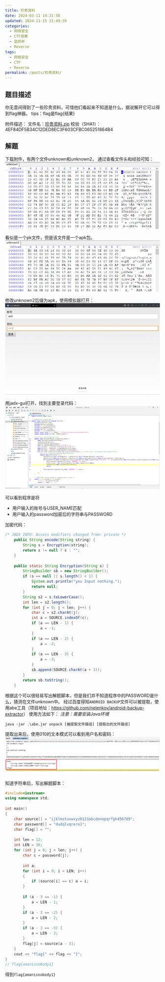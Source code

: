 ```yaml
---
title: 珍贵资料
date: 2024-03-11 14:31:58
updated: 2024-11-15 21:49:39
categories:
  - 网络安全
  - CTF竞赛
  - 蓝桥杯
  - Reverse
tags:
  - 网络安全
  - CTF
  - Reverse
permalink: /posts/珍贵资料/
---
```

## 题目描述
你无意间得到了一些珍贵资料，可惜他们看起来不知道是什么，据说解开它可以得到flag神器。
tips：flag是flag{结果}

附件描述：
文件名：[珍贵资料.zip](https://static2.ichunqiu.com/icq/resources/ctf/download/F20A2C5E7F261D798192A65018790DB8.zip)
校验（SHA1）：4EF84DF5B34C12DED8EC3F603CFBC065251864B4

## 解题
下载附件，有两个文件unknown和unknown2，
通过查看文件头和经验可知：
![](珍贵资料/image-20240304222728258.png)

看似是一个pk文件，但是该文件是一个apk包。
![](珍贵资料/image-20240304222748287.png)

修改unknown2后缀为apk，使用模拟器打开：
![](珍贵资料/image-20240304222925498.png)

用jadx-gui打开，找到主要登录代码：
![](珍贵资料/image-20240304223024734.png)

可以看到程序是将
- 用户输入的账号与USER_NAME匹配
- 用户输入的password加密后的字符串与PASSWORD

加密代码：
```java
/* JADX INFO: Access modifiers changed from: private */
    public String encode(String string) {
        String s = Encryption(string);
        return s != null ? s : "";
    }

    public static String Encryption(String s) {
        StringBuilder sb = new StringBuilder();
        if (s == null || s.length() < 1) {
            System.out.println("you Input nothing.");
            return null;
        }
        String s2 = s.toLowerCase();
        int len = s2.length();
        for (int j = 0; j < len; j++) {
            char c = s2.charAt(j);
            int a = SOURCE.indexOf(c);
            if (a == LEN - 1) {
                a = -1;
            }
            if (a == LEN - 2) {
                a = -2;
            }
            if (a == LEN - 3) {
                a = -3;
            }
            sb.append(SOURCE.charAt(a + 3));
        }
        return sb.toString();
    }

```

根据这个可以很轻易写出解题脚本，但是我们并不知道程序中的PASSWORD是什么，猜测在文件unknown中。
经过百度得知`ANDROID BACKUP`文件可以被提取，使用abe工具（项目地址：<https://github.com/nelenkov/android-backup-extractor>）
使用方法如下：
*注意：需要安装Java环境*
```shell
java -jar .\abe.jar unpack [被提取文件路径] [提取出的文件路径]
```
提取出来后，使用010的文本模式可以看到用户名和密码：
![](珍贵资料/image-20240304223812085.png)

知道字符串后，写出解题脚本：
```c++
#include<iostream>
using namespace std;

int main()
{
    char source[] = "ijklmstuvwxyz0123abcdenopqrfgh456789";
    char password[] = "dudqlvqrero1";
    char flag[] = "";

    int len = 12;
    int LEN = 36;
    for (int j = 0; j < len; j++) {
        char c = password[j];

        int a;
        for (int i = 0; i < LEN; i++)
        {
            if (source[i] == c) a = i;
        }

        if (a - 3 == -1) {
            a = LEN - 1;
        }
        if (a - 3 == -2) {
            a = LEN - 2;
        }
        if (a - 3 == -3) {
            a = LEN - 3;
        }
        flag[j] = source[a - 3];
    }
    cout << "flag{" << flag << "}";
}
// flag{amanisnobody1}
```

得到`flag{amanisnobody1}`
